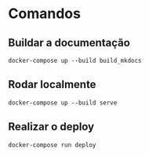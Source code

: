 # Comandos

## Buildar a documentação

```
docker-compose up --build build_mkdocs
```

## Rodar localmente

```
docker-compose up --build serve  
```


## Realizar o deploy

```
docker-compose run deploy 
```
